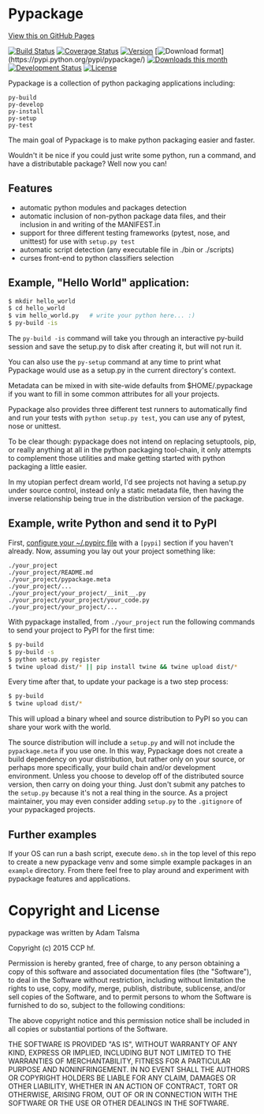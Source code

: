 # Pypackage

[View this on GitHub Pages](http://ccpgames.github.io/pypackage/)

[![Build Status](https://travis-ci.org/ccpgames/pypackage.svg?branch=master)](https://travis-ci.org/ccpgames/pypackage)
[![Coverage Status](https://coveralls.io/repos/ccpgames/pypackage/badge.svg?branch=master)](https://coveralls.io/r/ccpgames/pypackage?branch=master)
[![Version](https://img.shields.io/pypi/v/pypackage.svg)](https://pypi.python.org/pypi/pypackage/)
[![Download format](https://img.shields.io/badge/format-wheel-green.svg?)](https://pypi.python.org/pypi/pypackage/)
[![Downloads this month](https://img.shields.io/pypi/dm/pypackage.svg)](https://pypi.python.org/pypi/pypackage/)
[![Development Status](https://img.shields.io/badge/status-beta-orange.svg)](https://pypi.python.org/pypi/pypackage/)
[![License](https://img.shields.io/github/license/ccpgames/pypackage.svg)](https://pypi.python.org/pypi/pypackage/)

Pypackage is a collection of python packaging applications including:

    py-build
    py-develop
    py-install
    py-setup
    py-test

The main goal of Pypackage is to make python packaging easier and faster.

Wouldn't it be nice if you could just write some python, run a command, and
have a distributable package? Well now you can!


## Features

 * automatic python modules and packages detection
 * automatic inclusion of non-python package data files, and their inclusion in and writing of the MANIFEST.in
 * support for three different testing frameworks (pytest, nose, and unittest) for use with `setup.py test`
 * automatic script detection (any executable file in ./bin or ./scripts)
 * curses front-end to python classifiers selection


## Example, "Hello World" application:

```bash
$ mkdir hello_world
$ cd hello_world
$ vim hello_world.py   # write your python here... :)
$ py-build -is
```

The `py-build -is` command will take you through an interactive py-build
session and save the setup.py to disk after creating it, but will not run it.

You can also use the `py-setup` command at any time to print what Pypackage
would use as a setup.py in the current directory's context.

Metadata can be mixed in with site-wide defaults from $HOME/.pypackage if you
want to fill in some common attributes for all your projects.

Pypackage also provides three different test runners to automatically find and
run your tests with `python setup.py test`, you can use any of pytest, nose or
unittest.

To be clear though: pypackage does not intend on replacing setuptools, pip, or
really anything at all in the python packaging tool-chain, it only attempts to
complement those utilities and make getting started with python packaging a
little easier.

In my utopian perfect dream world, I'd see projects not having a setup.py under
source control, instead only a static metadata file, then having the inverse
relationship being true in the distribution version of the package.


## Example, write Python and send it to PyPI

First, [configure your ~/.pypirc file](https://docs.python.org/2/distutils/packageindex.html#pypirc) with a `[pypi]` section if you haven't already. Now, assuming you lay out your project something like:

    ./your_project
    ./your_project/README.md
    ./your_project/pypackage.meta
    ./your_project/...
    ./your_project/your_project/__init__.py
    ./your_project/your_project/your_code.py
    ./your_project/your_project/...

With pypackage installed, from `./your_project` run the following commands to send your project to PyPI for the first time:

```bash
$ py-build
$ py-build -s
$ python setup.py register
$ twine upload dist/* || pip install twine && twine upload dist/*
```

Every time after that, to update your package is a two step process:

```bash
$ py-build
$ twine upload dist/*
```

This will upload a binary wheel and source distribution to PyPI so you can share your work with the world.

The source distribution will include a `setup.py` and will not include the `pypackage.meta` if you use one. In this way, Pypackage does not create a build dependency on your distribution, but rather only on your source, or perhaps more specifically, your build chain and/or development environment. Unless you choose to develop off of the distributed source version, then carry on doing your thing. Just don't submit any patches to the `setup.py` because it's not a real thing in the source. As a project maintainer, you may even consider adding `setup.py` to the `.gitignore` of your pypackaged projects.


## Further examples

If your OS can run a bash script, execute `demo.sh` in the top level of this repo to create a new pypackage venv and some simple example packages in an `example` directory. From there feel free to play around and experiment with pypackage features and applications.


# Copyright and License

pypackage was written by Adam Talsma

Copyright (c) 2015 CCP hf.

Permission is hereby granted, free of charge, to any person obtaining a copy
of this software and associated documentation files (the "Software"), to deal
in the Software without restriction, including without limitation the rights
to use, copy, modify, merge, publish, distribute, sublicense, and/or sell
copies of the Software, and to permit persons to whom the Software is
furnished to do so, subject to the following conditions:

The above copyright notice and this permission notice shall be included in all
copies or substantial portions of the Software.

THE SOFTWARE IS PROVIDED "AS IS", WITHOUT WARRANTY OF ANY KIND, EXPRESS OR
IMPLIED, INCLUDING BUT NOT LIMITED TO THE WARRANTIES OF MERCHANTABILITY,
FITNESS FOR A PARTICULAR PURPOSE AND NONINFRINGEMENT. IN NO EVENT SHALL THE
AUTHORS OR COPYRIGHT HOLDERS BE LIABLE FOR ANY CLAIM, DAMAGES OR OTHER
LIABILITY, WHETHER IN AN ACTION OF CONTRACT, TORT OR OTHERWISE, ARISING FROM,
OUT OF OR IN CONNECTION WITH THE SOFTWARE OR THE USE OR OTHER DEALINGS IN THE
SOFTWARE.
